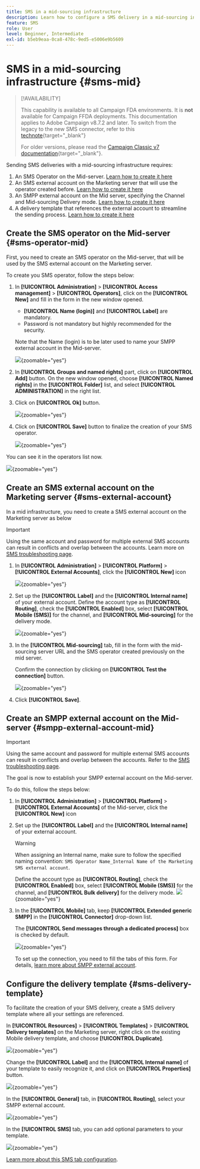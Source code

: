 ```yaml
---
title: SMS in a mid-sourcing infrastructure
description: Learn how to configure a SMS delivery in a mid-sourcing infrastructure
feature: SMS
role: User
level: Beginner, Intermediate
exl-id: b5eb9eaa-0ca8-478c-9ed5-e5006e9b5609
---
```

# SMS in a mid-sourcing infrastructure {#sms-mid}

>[!AVAILABILITY]
>
>This capability is available to all Campaign FDA environments. It is **not** available for Campaign FFDA deployments. This documentation applies to Adobe Campaign v8.7.2 and later. To switch from the legacy to the new SMS connector, refer to this [technote](https://experienceleague.adobe.com/docs/campaign/technotes-ac/tn-new/sms-migration){target="_blank"}
>
>For older versions, please read the [Campaign Classic v7 documentation](https://experienceleague.adobe.com/en/docs/campaign-classic/using/sending-messages/sending-messages-on-mobiles/sms-set-up/sms-set-up){target="_blank"}.

Sending SMS deliveries with a mid-sourcing infrastructure requires: 

1. An SMS Operator on the Mid-server. [Learn how to create it here](#sms-operator-mid)
1. An SMS external account on the Marketing server that will use the operator created before. [Learn how to create it here](#sms-external-account)
1. An SMPP external account on the Mid server, specifying the Channel and Mid-sourcing Delivery mode. [Learn how to create it here](#smpp-external-account-mid)
1. A delivery template that references the external account to streamline the sending process. [Learn how to create it here](#sms-delivery-template)

## Create the SMS operator on the Mid-server {#sms-operator-mid}

First, you need to create an SMS operator on the Mid-server, that will be used by the SMS external account on the Marketing server.

To create you SMS operator, follow the steps below: 

1. In **[!UICONTROL Administration]** > **[!UICONTROL Access management]** > **[!UICONTROL Operators]**, click on the **[!UICONTROL New]** and fill in the form in the new window opened. 

    * **[!UICONTROL Name (login)]** and **[!UICONTROL Label]** are mandatory.
    * Password is not mandatory but highly recommended for the security.

    Note that the Name (login) is to be later used to name your SMPP external account in the Mid-server.

    ![](assets/smsoperator_mid.png){zoomable="yes"}

1. In **[!UICONTROL Groups and named rights]** part, click on **[!UICONTROL Add]** button.
On the new window opened, choose **[!UICONTROL Named rights]** in the **[!UICONTROL Folder]** list, and select **[!UICONTROL ADMINISTRATION]** in the right list.

1. Click on **[!UICONTROL Ok]** button.

    ![](assets/smsoperator_rights.png){zoomable="yes"}

1. Click on **[!UICONTROL Save]** button to finalize the creation of your SMS operator. 

    ![](assets/smsoperator_save.png){zoomable="yes"}

You can see it in the operators list now.

![](assets/smsoperator_list.png){zoomable="yes"}

## Create an SMS external account on the Marketing server {#sms-external-account}

In a mid infrastructure, you need to create a SMS external account on the Marketing server as below

>[!IMPORTANT]
>
>Using the same account and password for multiple external SMS accounts can result in conflicts and overlap between the accounts. Learn more on [SMS troubleshooting page](smpp-connection.md#sms-troubleshooting). 

1. In **[!UICONTROL Administration]** > **[!UICONTROL Platform]** > **[!UICONTROL External Accounts]**, click the **[!UICONTROL New]** icon

    ![](assets/sms_extaccount.png){zoomable="yes"}

1. Set up the **[!UICONTROL Label]** and the **[!UICONTROL Internal name]** of your external account. Define the account type as **[!UICONTROL Routing]**, check the **[!UICONTROL Enabled]** box, select **[!UICONTROL Mobile (SMS)]** for the channel, and **[!UICONTROL Mid-sourcing]** for the delivery mode.

    ![](assets/mid_smsextaccount.png){zoomable="yes"}

1. In the **[!UICONTROL Mid-sourcing]** tab, fill in the form with the mid-sourcing server URL and the SMS operator created previously on the mid server.

    Confirm the connection by clicking on **[!UICONTROL Test the connection]** button.

    ![](assets/midtab_smsextaccount.png){zoomable="yes"}

1. Click **[!UICONTROL Save]**.

## Create an SMPP external account on the Mid-server {#smpp-external-account-mid}

>[!IMPORTANT]
>
>Using the same account and password for multiple external SMS accounts can result in conflicts and overlap between the accounts. Refer to the [SMS troubleshooting page](smpp-connection.md#sms-troubleshooting).

The goal is now to establish your SMPP external account on the Mid-server.

To do this, follow the steps below: 

1. In **[!UICONTROL Administration]** > **[!UICONTROL Platform]** > **[!UICONTROL External Accounts]** of the Mid-server, click the **[!UICONTROL New]** icon

1. Set up the **[!UICONTROL Label]** and the **[!UICONTROL Internal name]** of your external account. 

    >[!WARNING]
    >
    >When assigning an Internal name, make sure to follow the specified naming convention: `SMS Operator Name_Internal Name of the Marketing SMS external account`.
    >

    Define the account type as **[!UICONTROL Routing]**, check the **[!UICONTROL Enabled]** box, select **[!UICONTROL Mobile (SMS)]** for the channel, and **[!UICONTROL Bulk delivery]** for the delivery mode.
    ![](assets/mid_extaccount.png){zoomable="yes"}

1. In the **[!UICONTROL Mobile]** tab, keep **[!UICONTROL Extended generic SMPP]** in the **[!UICONTROL Connector]** drop-down list.
    
    The **[!UICONTROL Send messages through a dedicated process]** box is checked by default.

    ![](assets/sms_extaccount_connector.png){zoomable="yes"}

    To set up the connection, you need to fill the tabs of this form. For details, [learn more about SMPP external account](smpp-external-account.md#smpp-connection-settings).

## Configure the delivery template {#sms-delivery-template}

To facilitate the creation of your SMS delivery, create a SMS delivery template where all your settings are referenced.

In **[!UICONTROL Resources]** > **[!UICONTROL Templates]** > **[!UICONTROL Delivery templates]** on the Marketing server, right click on the existing Mobile delivery template, and choose **[!UICONTROL Duplicate]**.

![](assets/sms_template_duplicate.png){zoomable="yes"}

Change the **[!UICONTROL Label]** and the **[!UICONTROL Internal name]** of your template to easily recognize it, and click on **[!UICONTROL Properties]** button.

![](assets/sms_template_name.png){zoomable="yes"}

In the **[!UICONTROL General]** tab, in **[!UICONTROL Routing]**, select your SMPP external account. 

![](assets/mid_template.png){zoomable="yes"}

In the **[!UICONTROL SMS]** tab, you can add optional parameters to your template.

![](assets/sms_template_properties.png){zoomable="yes"}

[Learn more about this SMS tab configuration](sms-delivery-settings.md).
